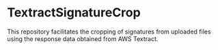# TextractSignatureCrop
This repository facilitates the cropping of signatures from uploaded files using the response data obtained from AWS Textract.
